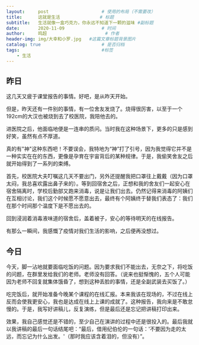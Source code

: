 ```yaml
---
layout:     post   				    # 使用的布局（不需要改）
title:      这就是生活 				# 标题 
subtitle:   生活就像一盒巧克力，你永远不知道下一颗的滋味 #副标题
date:       2020-11-09 				# 时间
author:     鸣超 						# 作者
header-img: img/大幸和小罗.jpg 	#这篇文章标题背景图片
catalog: true 						# 是否归档
tags:								#标签
    - 生活
---
```

## 昨日
这几天又疲于课堂报告的事情。好吧，是从昨天开始。

但是，昨天还有一件别的事情，有一位舍友发烧了。烧得很厉害，以至于一个192cm的大汉也被烧到去了校医院，我陪他去的。

进医院之后，他面临地便是一连串的质问。当时我在这种场景下，更多的只是感到好笑，虽然有点不厚道。

真的有"神"这种东西吧！不要误会，我特地为“神”打了引号，因为我觉得它并不是一种实实在在的东西，更像是孕育在宇宙背后的某种规律。于是，我偷笑舍友之后就开始得到了一系列的束缚。

首先，校医院大夫叮嘱这几天不要出门，另外还提醒我把口罩往上戴戴（因为口罩太闷，我总喜欢露出鼻子来的）。等到回宿舍之后，正想和我的舍友们一起安心在宿舍隔离时，学校后勤部又跑来消毒，说是让我们出去。仍然记得来消毒的阿姨们在互相讨论，我们这个时候愿不愿意出去，最终有个阿姨终于替我们表态了：我们在那个时间那个温度下是不愿出去的。

回到浸润着消毒液味道的宿舍后，盖着被子，安心的等待明天的在线报告。

有那么一瞬间，我感慨了疫情对我们生活的影响，之后便再没想过。
## 今日
今天，脚一沾地就要面临吃饭的问题。因为要求我们不能出去，无奈之下，将吃饭的问题，在群里发给我们的老师。老师没有回答。（说来也挺惭愧的，五个人可能因为老师不回复就集体饿昏了，想到这种丢脸的事情，还是全副武装去买饭了。）

吃完饭后，就开始准备今晚某个课程的在线汇报。本来我该在现场的，不过在线上反而会使我更安心，我也是达成在线上上课的成就了。这种报告，我向来是不敢怠慢的。于是，我写好讲稿儿，反复演练，但是最后还是忘记把讲稿打印出来。

效果，我自己感觉还是不错的，至少自己在演讲的过程中还是很投入的。最后我就以我讲稿的最后一句话结尾吧：“最后，借用纪伯伦的一句话：'不要因为走的太远，而忘记为什么出发。'（那时我应该含着泪的，但没有）”。
